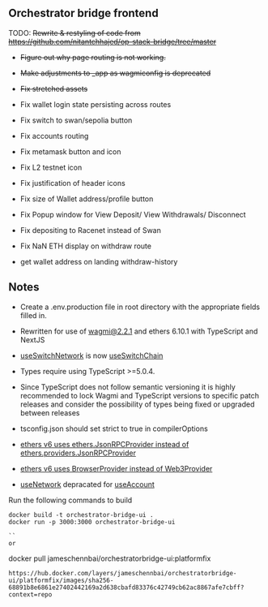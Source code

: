 ## Orchestrator bridge frontend

TODO: ~~Rewrite & restyling of code from
https://github.com/nitantchhajed/op-stack-bridge/tree/master~~

- ~~Figure out why page routing is not working.~~
- ~~Make adjustments to \_app as wagmiconfig is deprecated~~
- ~~Fix stretched assets~~
- Fix wallet login state persisting across routes
- Fix switch to swan/sepolia button
- Fix accounts routing
- Fix metamask button and icon
- Fix L2 testnet icon
- Fix justification of header icons
- Fix size of Wallet address/profile button
- Fix Popup window for View Deposit/ View Withdrawals/ Disconnect
- Fix depositing to Racenet instead of Swan
- Fix NaN ETH display on withdraw route

- get wallet address on landing withdraw-history

## Notes

- Create a .env.production file in root directory with the appropriate fields filled in.

- Rewritten for use of wagmi@2.2.1 and ethers 6.10.1 with TypeScript and NextJS
- [useSwitchNetwork](0.5.x.wagmi.sh/react/hooks/useSwitchNetwork) is now [useSwitchChain](wagmi.sh/react/api/hooks/useSwitchChain)
- Types require using TypeScript >=5.0.4.
- Since TypeScript does not follow semantic versioning it is highly recommended to lock Wagmi and TypeScript versions to specific patch releases and consider the possibility of types being fixed or upgraded between releases
- tsconfig.json should set strict to true in compilerOptions
- [ethers v6 uses ethers.JsonRPCProvider instead of ethers.providers.JsonRPCProvider](docs.ethers.org/v6/migrating/)
- [ethers v6 uses BrowserProvider instead of Web3Provider](docs.ethers.org/migrating/#migrate-providers)
- [useNetwork](0.5.x.wagmi.sh/react/hooks/useNetwork) depracated for [useAccount](wagmi.sh/react/guides/migrate-from-v1-to-v2#removed-usenetwork-hook)

Run the following commands to build

```
docker build -t orchestrator-bridge-ui .
docker run -p 3000:3000 orchestrator-bridge-ui

``
or

```

docker pull jameschennbai/orchestratorbridge-ui:platformfix

```
https://hub.docker.com/layers/jameschennbai/orchestratorbridge-ui/platformfix/images/sha256-68891b8e6861e27402442169a2d638cbafd83376c42749cb62ac8867afe7cbff?context=repo
```
